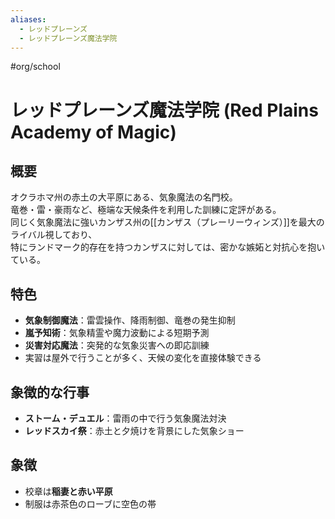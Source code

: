 ```yaml
---
aliases:
  - レッドプレーンズ
  - レッドプレーンズ魔法学院
---
```


#org/school 
# レッドプレーンズ魔法学院 (Red Plains Academy of Magic)

## 概要
オクラホマ州の赤土の大平原にある、気象魔法の名門校。  
竜巻・雷・豪雨など、極端な天候条件を利用した訓練に定評がある。  
同じく気象魔法に強いカンザス州の[[カンザス（プレーリーウィンズ）]]を最大のライバル視しており、  
特にランドマーク的存在を持つカンザスに対しては、密かな嫉妬と対抗心を抱いている。

## 特色
- **気象制御魔法**：雷雲操作、降雨制御、竜巻の発生抑制  
- **嵐予知術**：気象精霊や魔力波動による短期予測  
- **災害対応魔法**：突発的な気象災害への即応訓練  
- 実習は屋外で行うことが多く、天候の変化を直接体験できる

## 象徴的な行事
- **ストーム・デュエル**：雷雨の中で行う気象魔法対決  
- **レッドスカイ祭**：赤土と夕焼けを背景にした気象ショー

## 象徴
- 校章は**稲妻と赤い平原**
- 制服は赤茶色のローブに空色の帯
